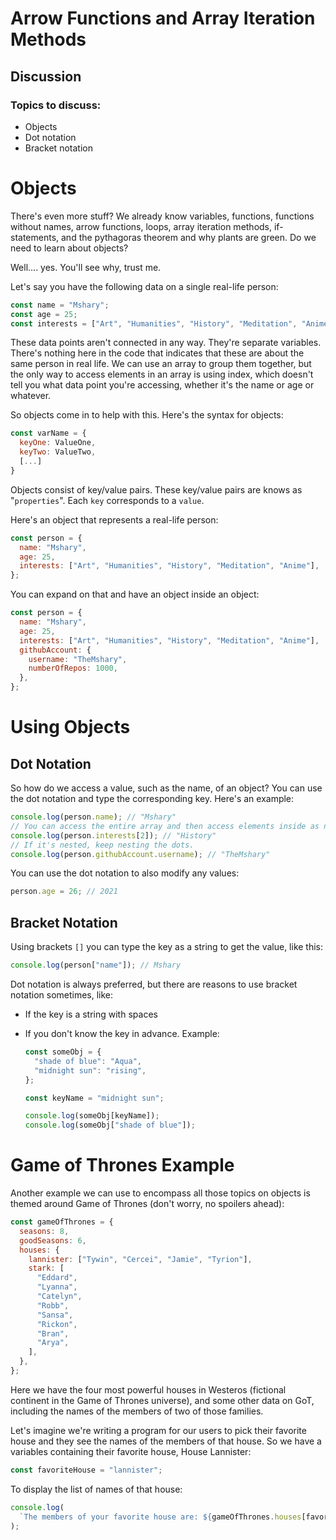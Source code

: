 # Arrow Functions and Array Iteration Methods

## Discussion

### Topics to discuss:

- Objects
- Dot notation
- Bracket notation

# Objects

There's even more stuff? We already know variables, functions, functions without names, arrow functions, loops, array iteration methods, if-statements, and the pythagoras theorem and why plants are green. Do we need to learn about objects?

Well.... yes. You'll see why, trust me.

Let's say you have the following data on a single real-life person:

```javascript
const name = "Mshary";
const age = 25;
const interests = ["Art", "Humanities", "History", "Meditation", "Anime"];
```

These data points aren't connected in any way. They're separate variables. There's nothing here in the code that indicates that these are about the same person in real life. We can use an array to group them together, but the only way to access elements in an array is using index, which doesn't tell you what data point you're accessing, whether it's the name or age or whatever.

So objects come in to help with this. Here's the syntax for objects:

```javascript
const varName = {
  keyOne: ValueOne,
  keyTwo: ValueTwo,
  [...]
}
```

Objects consist of key/value pairs. These key/value pairs are knows as "`properties`". Each `key` corresponds to a `value`.

Here's an object that represents a real-life person:

```javascript
const person = {
  name: "Mshary",
  age: 25,
  interests: ["Art", "Humanities", "History", "Meditation", "Anime"],
};
```

You can expand on that and have an object inside an object:

```javascript
const person = {
  name: "Mshary",
  age: 25,
  interests: ["Art", "Humanities", "History", "Meditation", "Anime"],
  githubAccount: {
    username: "TheMshary",
    numberOfRepos: 1000,
  },
};
```

# Using Objects

## Dot Notation

So how do we access a value, such as the name, of an object? You can use the dot notation and type the corresponding key. Here's an example:

```javascript
console.log(person.name); // "Mshary"
// You can access the entire array and then access elements inside as normal
console.log(person.interests[2]); // "History"
// If it's nested, keep nesting the dots.
console.log(person.githubAccount.username); // "TheMshary"
```

You can use the dot notation to also modify any values:

```javascript
person.age = 26; // 2021
```

## Bracket Notation

Using brackets `[]` you can type the key as a string to get the value, like this:

```javascript
console.log(person["name"]); // Mshary
```

Dot notation is always preferred, but there are reasons to use bracket notation sometimes, like:

- If the key is a string with spaces
- If you don't know the key in advance. Example:

  ```javascript
  const someObj = {
    "shade of blue": "Aqua",
    "midnight sun": "rising",
  };

  const keyName = "midnight sun";

  console.log(someObj[keyName]);
  console.log(someObj["shade of blue"]);
  ```

# Game of Thrones Example

Another example we can use to encompass all those topics on objects is themed around Game of Thrones (don't worry, no spoilers ahead):

```javascript
const gameOfThrones = {
  seasons: 8,
  goodSeasons: 6,
  houses: {
    lannister: ["Tywin", "Cercei", "Jamie", "Tyrion"],
    stark: [
      "Eddard",
      "Lyanna",
      "Catelyn",
      "Robb",
      "Sansa",
      "Rickon",
      "Bran",
      "Arya",
    ],
  },
};
```

Here we have the four most powerful houses in Westeros (fictional continent in the Game of Thrones universe), and some other data on GoT, including the names of the members of two of those families.

Let's imagine we're writing a program for our users to pick their favorite house and they see the names of the members of that house. So we have a variables containing their favorite house, House Lannister:

```javascript
const favoriteHouse = "lannister";
```

To display the list of names of that house:

```javascript
console.log(
  `The members of your favorite house are: ${gameOfThrones.houses[favoriteHouse]}`
);
```
